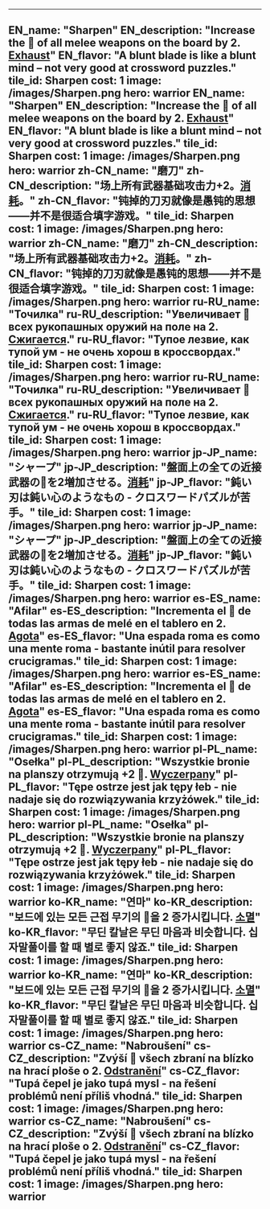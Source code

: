 ---

EN_name: "Sharpen"
EN_description: "Increase the 🔸 of all melee weapons on the board by 2. <u>Exhaust</u>"
EN_flavor: "A blunt blade is like a blunt mind – not very good at crossword puzzles."
tile_id: Sharpen
cost: 1
image: /images/Sharpen.png
hero: warrior
EN_name: "Sharpen"
EN_description: "Increase the 🔸 of all melee weapons on the board by 2. <u>Exhaust</u>"
EN_flavor: "A blunt blade is like a blunt mind – not very good at crossword puzzles."
tile_id: Sharpen
cost: 1
image: /images/Sharpen.png
hero: warrior
zh-CN_name: "磨刀"
zh-CN_description: "场上所有武器基础攻击力+2。<u>消耗</u>。"
zh-CN_flavor: "钝掉的刀刃就像是愚钝的思想——并不是很适合填字游戏。"
tile_id: Sharpen
cost: 1
image: /images/Sharpen.png
hero: warrior
zh-CN_name: "磨刀"
zh-CN_description: "场上所有武器基础攻击力+2。<u>消耗</u>。"
zh-CN_flavor: "钝掉的刀刃就像是愚钝的思想——并不是很适合填字游戏。"
tile_id: Sharpen
cost: 1
image: /images/Sharpen.png
hero: warrior
ru-RU_name: "Точилка"
ru-RU_description: "Увеличивает 🔸 всех рукопашных оружий на поле на 2. <u>Сжигается</u>."
ru-RU_flavor: "Тупое лезвие, как тупой ум - не очень хорош в кроссвордах."
tile_id: Sharpen
cost: 1
image: /images/Sharpen.png
hero: warrior
ru-RU_name: "Точилка"
ru-RU_description: "Увеличивает 🔸 всех рукопашных оружий на поле на 2. <u>Сжигается</u>."
ru-RU_flavor: "Тупое лезвие, как тупой ум - не очень хорош в кроссвордах."
tile_id: Sharpen
cost: 1
image: /images/Sharpen.png
hero: warrior
jp-JP_name: "シャープ"
jp-JP_description: "盤面上の全ての近接武器の🔸を2増加させる。<u>消耗</u>"
jp-JP_flavor: "鈍い刃は鈍い心のようなもの - クロスワードパズルが苦手。"
tile_id: Sharpen
cost: 1
image: /images/Sharpen.png
hero: warrior
jp-JP_name: "シャープ"
jp-JP_description: "盤面上の全ての近接武器の🔸を2増加させる。<u>消耗</u>"
jp-JP_flavor: "鈍い刃は鈍い心のようなもの - クロスワードパズルが苦手。"
tile_id: Sharpen
cost: 1
image: /images/Sharpen.png
hero: warrior
es-ES_name: "Afilar"
es-ES_description: "Incrementa el 🔸 de todas las armas de melé en el tablero en 2. <u>Agota</u>"
es-ES_flavor: "Una espada roma es como una mente roma - bastante inútil para resolver crucigramas."
tile_id: Sharpen
cost: 1
image: /images/Sharpen.png
hero: warrior
es-ES_name: "Afilar"
es-ES_description: "Incrementa el 🔸 de todas las armas de melé en el tablero en 2. <u>Agota</u>"
es-ES_flavor: "Una espada roma es como una mente roma - bastante inútil para resolver crucigramas."
tile_id: Sharpen
cost: 1
image: /images/Sharpen.png
hero: warrior
pl-PL_name: "Osełka"
pl-PL_description: "Wszystkie bronie na planszy otrzymują +2 🔸. <u>Wyczerpany</u>"
pl-PL_flavor: "Tępe ostrze jest jak tępy łeb - nie nadaje się do rozwiązywania krzyżówek."
tile_id: Sharpen
cost: 1
image: /images/Sharpen.png
hero: warrior
pl-PL_name: "Osełka"
pl-PL_description: "Wszystkie bronie na planszy otrzymują +2 🔸. <u>Wyczerpany</u>"
pl-PL_flavor: "Tępe ostrze jest jak tępy łeb - nie nadaje się do rozwiązywania krzyżówek."
tile_id: Sharpen
cost: 1
image: /images/Sharpen.png
hero: warrior
ko-KR_name: "연마"
ko-KR_description: "보드에 있는 모든 근접 무기의 🔸을 2 증가시킵니다. <u>소멸</u>"
ko-KR_flavor: "무딘 칼날은 무딘 마음과 비슷합니다. 십자말풀이를 할 때 별로 좋지 않죠."
tile_id: Sharpen
cost: 1
image: /images/Sharpen.png
hero: warrior
ko-KR_name: "연마"
ko-KR_description: "보드에 있는 모든 근접 무기의 🔸을 2 증가시킵니다. <u>소멸</u>"
ko-KR_flavor: "무딘 칼날은 무딘 마음과 비슷합니다. 십자말풀이를 할 때 별로 좋지 않죠."
tile_id: Sharpen
cost: 1
image: /images/Sharpen.png
hero: warrior
cs-CZ_name: "Nabroušení"
cs-CZ_description: "Zvýší 🔸 všech zbraní na blízko na hrací ploše o 2. <u>Odstranění</u>"
cs-CZ_flavor: "Tupá čepel je jako tupá mysl - na řešení problémů není příliš vhodná."
tile_id: Sharpen
cost: 1
image: /images/Sharpen.png
hero: warrior
cs-CZ_name: "Nabroušení"
cs-CZ_description: "Zvýší 🔸 všech zbraní na blízko na hrací ploše o 2. <u>Odstranění</u>"
cs-CZ_flavor: "Tupá čepel je jako tupá mysl - na řešení problémů není příliš vhodná."
tile_id: Sharpen
cost: 1
image: /images/Sharpen.png
hero: warrior
---